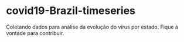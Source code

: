 # covid19-Brazil-timeseries
Coletando dados para análise da evolução do vírus por estado. Fique à vontade para contribuir.
